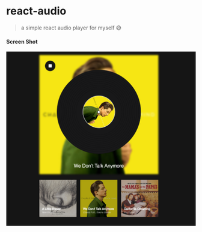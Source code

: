 # react-audio
> a simple react audio player for myself 😅


#### Screen Shot
![screen shot](./src/static/ss.png)